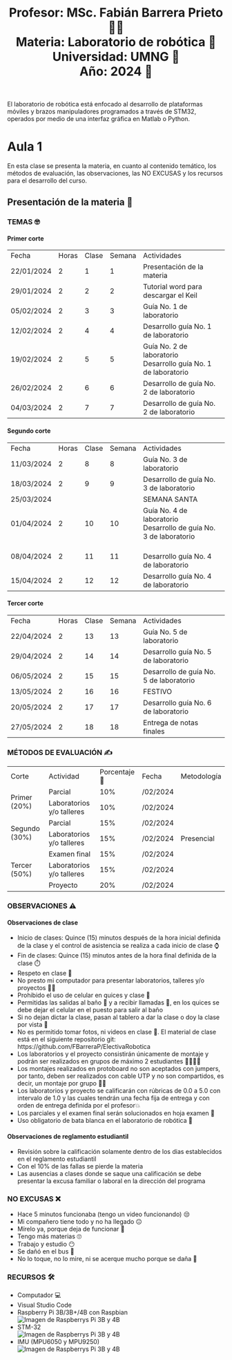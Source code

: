 <h1 align="center">Profesor: MSc. Fabián Barrera Prieto 👨‍🏫<br>
Materia: Laboratorio de robótica 🦾<br>
Universidad: UMNG 🏫<br>
Año: 2024 📅</h1><br>

El laboratorio de robótica está enfocado al desarrollo de plataformas móviles y brazos manipuladores programados a través de STM32, operados por medio de una interfaz gráfica en Matlab o Python.

<h1>Aula 1</h1>

En esta clase se presenta la materia, en cuanto al contenido temático, los métodos de evaluación, las observaciones, las NO EXCUSAS y los recursos para el desarrollo del curso.

<h2>Presentación de la materia 🚀</h2>

<h3>TEMAS 🤓</h3>

<h4>Primer corte</h4>

<table>
	<tr>
		<td>Fecha</td> <td>Horas</td> <td>Clase</td> <td>Semana</td> <td>Actividades</td>
	</tr>
	<tr>
		<td>22/01/2024</td> <td>2</td> <td>1</td> <td>1</td> <td>Presentación de la materia</td>
	</tr>
	<tr>
		<td>29/01/2024</td> <td>2</td> <td>2</td> <td>2</td> <td>Tutorial word para descargar el Keil</td>
	</tr>
	<tr>
		<td>05/02/2024</td> <td>2</td> <td>3</td> <td>3</td> <td>Guía No. 1 de laboratorio</td>
	</tr>
	<tr>
		<td>12/02/2024</td> <td>2</td> <td>4</td> <td>4</td> <td>Desarrollo guía No. 1 de laboratorio</td>
	</tr>
	<tr>
		<td>19/02/2024</td> <td>2</td> <td>5</td> <td>5</td> <td>Guía No. 2 de laboratorio<br>Desarrollo guía No. 1 de laboratorio</td>
	</tr>
	<tr>
		<td>26/02/2024</td> <td>2</td> <td>6</td> <td>6</td> <td>Desarrollo de guía No. 2 de laboratorio</td><!--semana de parciales del primer corte-->
	</tr>
	<tr>
		<td>04/03/2024</td> <td>2</td> <td>7</td> <td>7</td> <td>Desarrollo de guía No. 2 de laboratorio</td>
	</tr><!--última semana de registro de notas del primer corte-->

</table>

<h4>Segundo corte</h4>

<table>
	<tr>
		<td>Fecha</td> <td>Horas</td> <td>Clase</td> <td>Semana</td> <td>Actividades</td>
	</tr>
	<tr>
		<td>11/03/2024</td> <td>2</td> <td>8</td> <td>8</td> <td>Guía No. 3 de laboratorio</td>
	</tr>
	<tr>
		<td>18/03/2024</td> <td>2</td> <td>9</td> <td>9</td> <td>Desarrollo de guía No. 3 de laboratorio</td>
	</tr>
	<tr>
		<td>25/03/2024</td> <td></td> <td></td> <td></td> <td>SEMANA SANTA</td>
	</tr>
	<tr>
		<td>01/04/2024</td> <td>2</td> <td>10</td> <td>10</td> <td>Guía No. 4 de laboratorio<br>Desarrollo de guía No. 3 de laboratorio</td>
	</tr>
	<tr>
		<td>08/04/2024</td> <td>2</td> <td>11</td> <td>11</td> <td><br>Desarrollo guía No. 4 de laboratorio</td>
	</tr><!--semana de parciales del segundo corte-->
	<tr>
		<td>15/04/2024</td> <td>2</td> <td>12</td> <td>12</td> <td>Desarrollo guía No. 4 de laboratorio</td>
	</tr><!--última semana de registro de notas del primer corte-->

</table>

<h4>Tercer corte</h4>

<table>
		<tr>
		<td>Fecha</td> <td>Horas</td> <td>Clase</td> <td>Semana</td> <td>Actividades</td>
	</tr>
	<tr>
		<td>22/04/2024</td> <td>2</td> <td>13</td> <td>13</td> <td>Guía No. 5 de laboratorio</td>
	</tr>
	<tr>
		<td>29/04/2024</td> <td>2</td> <td>14</td> <td>14</td> <td>Desarrollo guía No. 5 de laboratorio</td>
	</tr>
	<tr>
		<td>06/05/2024</td> <td>2</td> <td>15</td> <td>15</td> <td>Desarrollo de guía No. 5 de laboratorio</td>
	</tr>
	<tr>
		<td>13/05/2024</td> <td>2</td> <td>16</td> <td>16</td> <td>FESTIVO</td>
	</tr><!--Finalización de clases-->
	<tr>
		<td>20/05/2024</td> <td>2</td> <td>17</td> <td>17</td> <td>Desarrollo guía No. 6 de laboratorio</td>
	</tr>
	<tr>
		<td>27/05/2024</td> <td>2</td> <td>18</td> <td>18</td> <td>Entrega de notas finales</td>
	</tr>

</table>

<h3>MÉTODOS DE EVALUACIÓN ✍️</h3>

<table>
	<tr>
		<td>Corte</td>
		<td>Actividad</td>
		<td>Porcentaje 💯</td>
		<td>Fecha</td>
		<td>Metodología</td>
	</tr>
	<tr>
		<td rowspan="2">Primer (20%)</td>
		<td>Parcial</td>
		<td>10%</td>
		<td>/02/2024</td>
		<td rowspan="7">Presencial</td>
	</tr>
	<tr>
		<td>Laboratorios y/o talleres</td>
		<td>10%</td>
		<td>/02/2024</td>
	</tr>
	<tr>
		<td rowspan="2">Segundo (30%)</td>
		<td>Parcial</td>
		<td>15%</td>
		<td>/02/2024</td>
	</tr>
	<tr>
		<td>Laboratorios y/o talleres</td>
		<td>15%</td>
		<td>/02/2024</td>
	</tr>
	<tr>
		<td rowspan="3">Tercer (50%)</td>
		<td>Examen final</td>
		<td>15%</td>
		<td>/02/2024</td>
	</tr>
	<tr>
		<td>Laboratorios y/o talleres</td>
		<td>15%</td>
		<td>/02/2024</td>
	</tr>
	<tr>
		<td>Proyecto</td>
		<td>20%</td>
		<td>/02/2024</td>
	</tr>
</table>

<h3>OBSERVACIONES ⚠️</h3>

<h4>Observaciones de clase</h4>
	<ul>
		<li> Inicio de clases: Quince (15) minutos después de la hora inicial definida de la clase y el control de asistencia se realiza a cada inicio de clase ⌚</li>
		<li> Fin de clases: Quince (15) minutos antes de la hora final definida de la clase ⏱️</li>
		<li> Respeto en clase 🤝</li>
		<li> No presto mi computador para presentar laboratorios, talleres y/o proyectos 🤦‍♂️</li>
		<li> Prohibido el uso de celular en quices y clase 📵</li>
		<li> Permitidas las salidas al baño 🚻 y a recibir llamadas 📲, en los quices se debe dejar el celular en el puesto para salir al baño</li>
		<li> Si no dejan dictar la clase, pasan al tablero a dar la clase o doy la clase por vista 😤</li>
		<li> No es permitido tomar fotos, ni videos en clase 📵. El material de clase está en el siguiente repositorio git: https://github.com/FBarreraP/ElectivaRobotica </li>
		<li> Los laboratorios y el proyecto consistirán únicamente de montaje y podrán ser realizados en grupos de máximo 2 estudiantes 🧍‍♂️🧍‍♀️</li>
		<li> Los montajes realizados en protoboard no son aceptados con jumpers, por tanto, deben ser realizados con cable UTP y no son compartidos, es decir, un montaje por grupo 🤷‍♂️</li>
		<li> Los laboratorios y proyecto se calificarán con rúbricas de 0.0 a 5.0 con intervalo de 1.0 y las cuales tendrán una fecha fija de entrega y con orden de entrega definida por el profesor💥</li> 
		<li> Los parciales y el examen final serán solucionados en hoja examen 📄</li> 
		<li> Uso obligatorio de bata blanca en el laboratorio de robótica 🥼</li>
	</ul>

<h4>Observaciones de reglamento estudiantil</h4>
<ul>
	<li> Revisión sobre la calificación solamente dentro de los dias establecidos en el reglamento estudiantil </li>
	<li> Con el 10% de las fallas se pierde la materia</li>
	<li> Las ausencias a clases donde se saque una calificación se debe presentar la excusa familiar o laboral en la dirección del programa</li>
</ul>

<h3>NO EXCUSAS ❌</h3>

<ul>
	<li> Hace 5 minutos funcionaba (tengo un video funcionando) 😒</li>
	<li> Mi compañero tiene todo y no ha llegado 😐</li>
	<li> Mírelo ya, porque deja de funcionar 🤨</li>
	<li> Tengo más materias 🙄</li>
	<li> Trabajo y estudio 😶</li>
	<li> Se dañó en el bus 🤔</li>
	<li> No lo toque, no lo mire, ni se acerque mucho porque se daña 🤨</li>
</ul>


<h3>RECURSOS 🛠️</h3>

<ul>
	<li> Computador 💻</li>
	<li> Visual Studio Code</li>
	<li> Raspberry Pi 3B/3B+/4B con Raspbian</li>
	<img src="https://www.cnx-software.com/wp-content/uploads/2019/06/Raspberry-Pi-4-vs-Pi-3-Large.jpg" alt="Imagen de Raspberrys Pi 3B y 4B" caption="RPi 3B vs RPi 4B tomado de: https://60a99bedadae98078522-a9b6cded92292ef3bace063619038eb1.ssl.cf2.rackcdn.com/10777Image1.jpg"/>
	<li> STM-32</li>
	<img src="https://www.codeinsideout.com/blog/stm32/stm32-nucleo-boards.png" alt="Imagen de Raspberrys Pi 3B y 4B" caption="Hola"/>
	<li> IMU (MPU6050 y MPU9250)</li>
	<img src="https://memo.soarcloud.com/wp-content/uploads/2020/07/mpu6050-mpu9250.jpg" alt="Imagen de Raspberrys Pi 3B y 4B" caption="Hola"/>
</ul>